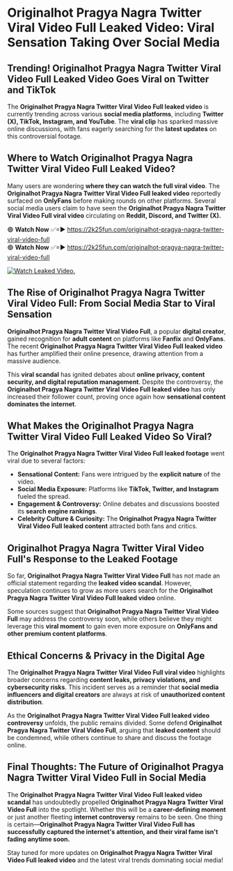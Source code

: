 # Originalhot Pragya Nagra Twitter Viral Video Full Leaked Video: Viral Sensation Taking Over Social Media

## **Trending! Originalhot Pragya Nagra Twitter Viral Video Full Leaked Video Goes Viral on Twitter and TikTok**
The **Originalhot Pragya Nagra Twitter Viral Video Full leaked video** is currently trending across various **social media platforms**, including **Twitter (X), TikTok, Instagram, and YouTube**. The **viral clip** has sparked massive online discussions, with fans eagerly searching for the **latest updates** on this controversial footage.

## **Where to Watch Originalhot Pragya Nagra Twitter Viral Video Full Leaked Video?**
Many users are wondering **where they can watch the full viral video**. The **Originalhot Pragya Nagra Twitter Viral Video Full leaked video** reportedly surfaced on **OnlyFans** before making rounds on other platforms. Several social media users claim to have seen the **Originalhot Pragya Nagra Twitter Viral Video Full viral video** circulating on **Reddit, Discord, and Twitter (X).**

🟢 **Watch Now** ✅=► https://2k25fun.com/originalhot-pragya-nagra-twitter-viral-video-full  
🟢 **Watch Now** ✅=► https://2k25fun.com/originalhot-pragya-nagra-twitter-viral-video-full  

[![Watch Leaked Video.](https://miro.medium.com/v2/resize:fit:828/format:webp/1*cilzJN44JGOrTw9NJCrNHA.gif "Watch Leaked Video")](https://2k25fun.com/originalhot-pragya-nagra-twitter-viral-video-full)

## **The Rise of Originalhot Pragya Nagra Twitter Viral Video Full: From Social Media Star to Viral Sensation**
**Originalhot Pragya Nagra Twitter Viral Video Full**, a popular **digital creator**, gained recognition for **adult content** on platforms like **Fanfix** and **OnlyFans**. The recent **Originalhot Pragya Nagra Twitter Viral Video Full leaked video** has further amplified their online presence, drawing attention from a massive audience.

This **viral scandal** has ignited debates about **online privacy, content security, and digital reputation management**. Despite the controversy, the **Originalhot Pragya Nagra Twitter Viral Video Full leaked video** has only increased their follower count, proving once again how **sensational content dominates the internet**.

## **What Makes the Originalhot Pragya Nagra Twitter Viral Video Full Leaked Video So Viral?**
The **Originalhot Pragya Nagra Twitter Viral Video Full leaked footage** went viral due to several factors:
- **Sensational Content:** Fans were intrigued by the **explicit nature** of the video.
- **Social Media Exposure:** Platforms like **TikTok, Twitter, and Instagram** fueled the spread.
- **Engagement & Controversy:** Online debates and discussions boosted its **search engine rankings**.
- **Celebrity Culture & Curiosity:** The **Originalhot Pragya Nagra Twitter Viral Video Full leaked content** attracted both fans and critics.

## **Originalhot Pragya Nagra Twitter Viral Video Full's Response to the Leaked Footage**
So far, **Originalhot Pragya Nagra Twitter Viral Video Full** has not made an official statement regarding the **leaked video scandal**. However, speculation continues to grow as more users search for the **Originalhot Pragya Nagra Twitter Viral Video Full leaked video** online.

Some sources suggest that **Originalhot Pragya Nagra Twitter Viral Video Full** may address the controversy soon, while others believe they might leverage this **viral moment** to gain even more exposure on **OnlyFans and other premium content platforms**.

## **Ethical Concerns & Privacy in the Digital Age**
The **Originalhot Pragya Nagra Twitter Viral Video Full viral video** highlights broader concerns regarding **content leaks, privacy violations, and cybersecurity risks**. This incident serves as a reminder that **social media influencers and digital creators** are always at risk of **unauthorized content distribution**.

As the **Originalhot Pragya Nagra Twitter Viral Video Full leaked video controversy** unfolds, the public remains divided. Some defend **Originalhot Pragya Nagra Twitter Viral Video Full**, arguing that **leaked content** should be condemned, while others continue to share and discuss the footage online.

## **Final Thoughts: The Future of Originalhot Pragya Nagra Twitter Viral Video Full in Social Media**
The **Originalhot Pragya Nagra Twitter Viral Video Full leaked video scandal** has undoubtedly propelled **Originalhot Pragya Nagra Twitter Viral Video Full** into the spotlight. Whether this will be a **career-defining moment** or just another fleeting **internet controversy** remains to be seen. One thing is certain—**Originalhot Pragya Nagra Twitter Viral Video Full has successfully captured the internet's attention, and their viral fame isn't fading anytime soon.**

Stay tuned for more updates on **Originalhot Pragya Nagra Twitter Viral Video Full leaked video** and the latest viral trends dominating social media!